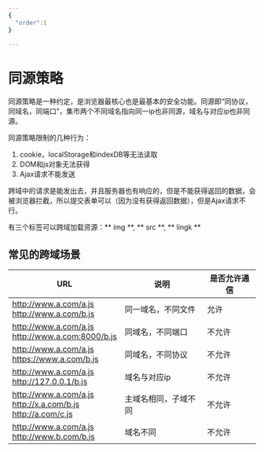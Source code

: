```yaml
---
{
  "order":1
}

---
```



# 同源策略
  同源策略是一种约定，是浏览器最核心也是最基本的安全功能。同源即“同协议，同域名，同端口”，集市两个不同域名指向同一ip也非同源，域名与对应ip也非同源。

  同源策略限制的几种行为：
  1. cookie，localStorage和indexDB等无法读取
  2. DOM和js对象无法获得
  3. Ajax请求不能发送

  跨域中的请求是能发出去，并且服务器也有响应的，但是不能获得返回的数据，会被浏览器拦截，所以提交表单可以（因为没有获得返回数据），但是Ajax请求不行。

  有三个标签可以跨域加载资源：** img **, ** src **, ** lingk **
  

## 常见的跨域场景
  | URL | 说明  | 是否允许通信|
  | --- | ----- | ----------- |
  | http://www.a.com/a.js<br>http://www.a.com/b.js | 同一域名，不同文件 | 允许 |
  | http://www.a.com/a.js<br>http://www.a.com:8000/b.js | 同域名，不同端口 | 不允许 |
  | http://www.a.com/a.js<br>https://www.a.com/b.js | 同域名，不同协议 | 不允许 |
  | http://www.a.com/a.js<br>http://127.0.0.1/b.js | 域名与对应ip | 不允许 |
  | http://www.a.com/a.js<br>http://x.a.com/b.js<br>http://a.com/c.js | 主域名相同，子域不同 | 不允许 |
  | http://www.a.com/a.js<br>http://www.b.com/b.js<br> | 域名不同 | 不允许 |

